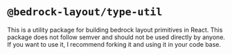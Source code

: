 # `@bedrock-layout/type-util`

This is a utility package for building bedrock layout primitives in React. This package does not follow semver and should not be used directly by anyone. If you want to use it, I recommend forking it and using it in your code base.
